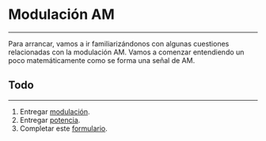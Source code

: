 # Modulación AM
---
Para arrancar, vamos a ir familiarizándonos con algunas cuestiones relacionadas con la modulación AM. Vamos a comenzar entendiendo un poco matemáticamente como se forma una señal de AM. 

## Todo
---
1. Entregar [modulación](modulacion/).
2. Entregar [potencia](potencia/).
3. Completar este [formulario](https://docs.google.com/forms/u/1/d/e/1FAIpQLScMJzekjVpHkqh-x3cdPzDB16jkF_i_9U8wj9ElOppkU4SKuw/viewform).

